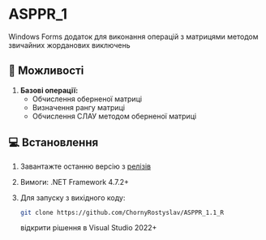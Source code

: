 # ASPPR_1

Windows Forms додаток для виконання операцій з матрицями методом звичайних жорданових виключень

## 🔧 Можливості
1. **Базові операції:**
   - Обчислення оберненої матриці
   - Визначення рангу матриці
   - Обчислення СЛАУ методом оберненої матриці

## 💻 Встановлення
1. Завантажте останню версію з [релізів](https://github.com/ChornyRostyslav/ASPPR_1.1_R/releases)
2. Вимоги: .NET Framework 4.7.2+
3. Для запуску з вихідного коду:

   ```bash
   git clone https://github.com/ChornyRostyslav/ASPPR_1.1_R
   ```
   відкрити рішення в Visual Studio 2022+
